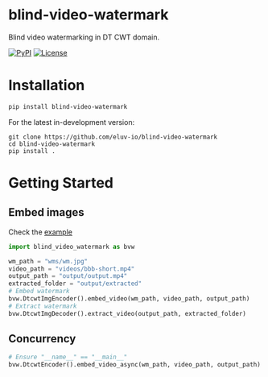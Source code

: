 # blind-video-watermark
Blind video watermarking in DT CWT domain.

[![PyPI](https://img.shields.io/pypi/v/blind-video-watermark)](https://pypi.org/project/blind-video-watermark/)
[![License](https://img.shields.io/badge/license-MIT-green)](https://github.com/eluv-io/blind-video-watermark/LICENSE)

# Installation
```bash
pip install blind-video-watermark
```
For the latest in-development version:
```bach
git clone https://github.com/eluv-io/blind-video-watermark
cd blind-video-watermark
pip install .
```

# Getting Started
## Embed images
Check the [example](https://github.com/eluv-io/blind-video-watermark/blob/main/examples/example_dtcwt_img.py)
```python
import blind_video_watermark as bvw

wm_path = "wms/wm.jpg"
video_path = "videos/bbb-short.mp4"
output_path = "output/output.mp4"
extracted_folder = "output/extracted"
# Embed watermark
bvw.DtcwtImgEncoder().embed_video(wm_path, video_path, output_path)
# Extract watermark
bvw.DtcwtImgDecoder().extract_video(output_path, extracted_folder)
```
## Concurrency
```python
# Ensure "__name__" == "__main__"
bvw.DtcwtEncoder().embed_video_async(wm_path, video_path, output_path)
```
